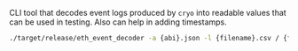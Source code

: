 CLI tool that decodes event logs produced by ```cryo``` into readable values that can be used in testing. Also can help in adding timestamps. 


````sh
./target/release/eth_event_decoder -a {abi}.json -l {filename}.csv / {folder with csvs} -t {timestamps y/n}
````